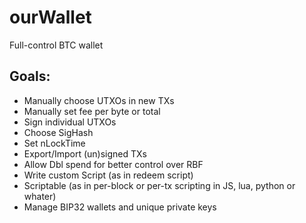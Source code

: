 # ourWallet
Full-control BTC wallet

## Goals:

- Manually choose UTXOs in new TXs
- Manually set fee per byte or total
- Sign individual UTXOs
- Choose SigHash
- Set nLockTime
- Export/Import (un)signed TXs
- Allow Dbl spend for better control over RBF
- Write custom Script (as in redeem script)
- Scriptable (as in per-block or per-tx scripting in JS, lua, python or whater)
- Manage BIP32 wallets and unique private keys
